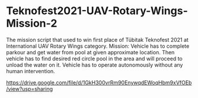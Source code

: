 # Teknofest2021-UAV-Rotary-Wings-Mission-2
The mission script that used to win first place of Tübitak Teknofest 2021 at International UAV Rotary Wings category.
Mission:
    Vehicle has to complete parkour and get water from pool at given approximate location.
    Then vehicle has to find desired red circle pool in the area and will proceed to unload the water on it.
    Vehicle has to operate autonomously without any human intervention.

https://drive.google.com/file/d/1GkH300vrRm90EnywqdEWoqHbm9xVfOEb/view?usp=sharing
